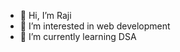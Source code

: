 - 👋 Hi, I’m Raji
- 👀 I’m interested in web development
- 🌱 I’m currently learning DSA
<!---
raji868/raji868 is a ✨ special ✨ repository because its `README.md` (this file) appears on your GitHub profile.
You can click the Preview link to take a look at your changes.
--->
